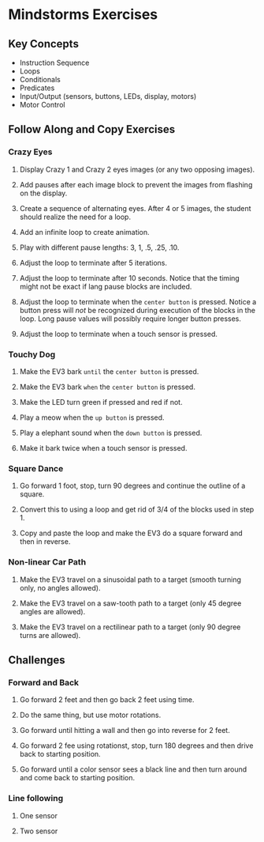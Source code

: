 # Mindstorms Exercises
     
## Key Concepts
* Instruction Sequence
* Loops
* Conditionals  
* Predicates
* Input/Output (sensors, buttons, LEDs, display, motors)
* Motor Control   
     
## Follow Along and Copy Exercises

### Crazy Eyes 

1) Display Crazy 1 and Crazy 2 eyes images (or any two opposing images).

2) Add pauses after each image block to prevent the images from flashing on the display.

3) Create a sequence of alternating eyes. After 4 or 5 images, the student should realize the need for a loop.

4) Add an infinite loop to create animation.

5) Play with different pause lengths: 3, 1, .5, .25, .10.

6) Adjust the loop to terminate after 5 iterations.

7) Adjust the loop to terminate after 10 seconds. Notice that the timing might not be exact if 
lang pause blocks are included.

8) Adjust the loop to terminate when the ``center button`` is pressed.
Notice a button press will *not* be recognized during execution of 
the blocks in the loop. Long pause values will possibly require longer button presses.

9) Adjust the loop to terminate when a touch sensor is pressed.


### Touchy Dog

1) Make the EV3 bark `until` the ``center button`` is pressed.

2) Make the EV3 bark `when` the ``center button`` is pressed.

3) Make the LED turn green if pressed and red if not.

4) Play a meow when the ``up button`` is pressed.

5) Play a elephant sound when the ``down button`` is pressed.

6) Make it bark twice when a touch sensor is pressed.


### Square Dance

1) Go forward 1 foot, stop, turn 90 degrees and continue the outline of a square.

2) Convert this to using a loop and get rid of 3/4 of the blocks used in step 1.

3) Copy and paste the loop and make the EV3 do a square forward and then in reverse.


### Non-linear Car Path

1) Make the EV3 travel on a sinusoidal path to a target (smooth turning only, no angles allowed).

2) Make the EV3 travel on a saw-tooth path to a target (only 45 degree angles are allowed).

3) Make the EV3 travel on a rectilinear path to a target (only 90 degree turns are allowed).


## Challenges

### Forward and Back

1) Go forward 2 feet and then go back 2 feet using time.

2) Do the same thing, but use motor rotations.

3) Go forward until hitting a wall and then go into reverse for 2 feet.

3) Go forward 2 fee using rotationst, stop, turn 180 degrees and then drive back to starting position.

4) Go forward until a color sensor sees a black line and then turn around and come back to starting position.


### Line following

1) One sensor

2) Two sensor